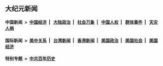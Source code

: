 ## 大纪元新闻

#### 中国新闻 &nbsp;>&nbsp; [中国经济](indexes/ncid283/README.md?05130445) &nbsp;| &nbsp; [大陆政治](indexes/ncid277/README.md?05130445) &nbsp;| &nbsp; [社会万象](indexes/ncid282/README.md?05130445) &nbsp;| &nbsp; [中国人权](indexes/ncid278/README.md?05130445) &nbsp;| &nbsp; [群体事件](indexes/ncid279/README.md?05130445) &nbsp;| &nbsp; [天灾人祸](indexes/ncid280/README.md?05130445)

#### 国际新闻 &nbsp;>&nbsp; [美中关系](indexes/nf1412576/README.md?05130445) &nbsp;| &nbsp; [台湾新闻](indexes/ncid1349361/README.md?05130445) &nbsp;| &nbsp; [香港新闻](indexes/ncid1349362/README.md?05130445) &nbsp;| &nbsp; [美国政治](indexes/ncid1078159/README.md?05130445) &nbsp;| &nbsp; [美国社会](indexes/ncid1078160/README.md?05130445) &nbsp;| &nbsp; [美国经济](indexes/ncid1078158/README.md?05130445)

#### 特别专题 &nbsp;>&nbsp; [中共百年历史](https://github.com/epoch-news/epoch-special/blob/master/README.md?05130445)  
